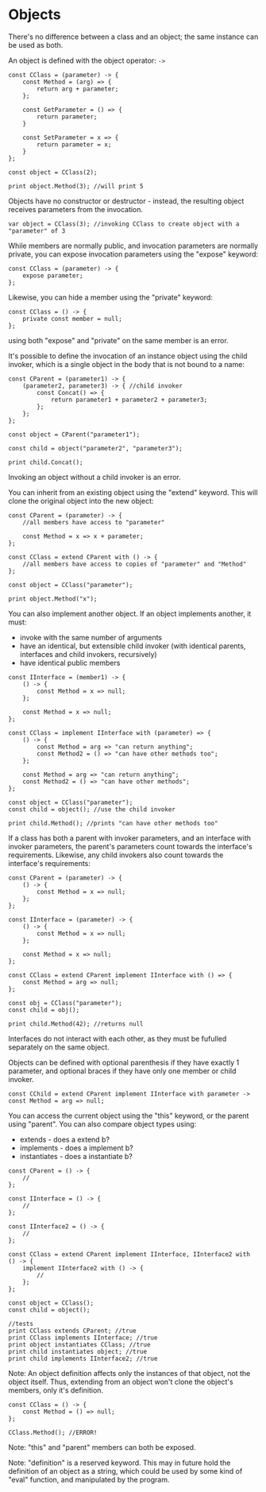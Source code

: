 # Objects

There's no difference between a class and an object; the same instance can be used as both.

An object is defined with the object operator: `->`

```
const CClass = (parameter) -> {
	const Method = (arg) => {
		return arg + parameter;
	};

	const GetParameter = () => {
		return parameter;
	}

	const SetParameter = x => {
		return parameter = x;
	}
};

const object = CClass(2);

print object.Method(3); //will print 5
```

Objects have no constructor or destructor - instead, the resulting object receives parameters from the invocation.

```
var object = CClass(3); //invoking CClass to create object with a "parameter" of 3
```

While members are normally public, and invocation parameters are normally private, you can expose invocation parameters using the "expose" keyword:

```
const CClass = (parameter) -> {
	expose parameter;
};
```

Likewise, you can hide a member using the "private" keyword:

```
const CClass = () -> {
	private const member = null;
};
```

using both "expose" and "private" on the same member is an error.

It's possible to define the invocation of an instance object using the child invoker, which is a single object in the body that is not bound to a name:

```
const CParent = (parameter1) -> {
	(parameter2, parameter3) -> { //child invoker
		const Concat() => {
			return parameter1 + parameter2 + parameter3;
		};
	};
};

const object = CParent("parameter1");

const child = object("parameter2", "parameter3");

print child.Concat();
```

Invoking an object without a child invoker is an error.

You can inherit from an existing object using the "extend" keyword. This will clone the original object into the new object:

```
const CParent = (parameter) -> {
	//all members have access to "parameter"

	const Method = x => x + parameter;
};

const CClass = extend CParent with () -> {
	//all members have access to copies of "parameter" and "Method"
};

const object = CClass("parameter");

print object.Method("x");

```

You can also implement another object. If an object implements another, it must:

* invoke with the same number of arguments  
* have an identical, but extensible child invoker (with identical parents, interfaces and child invokers, recursively)  
* have identical public members  

```
const IInterface = (member1) -> {
	() -> {
		const Method = x => null;
	};

	const Method = x => null;
};

const CClass = implement IInterface with (parameter) => {
	() -> {
		const Method = arg => "can return anything";
		const Method2 = () => "can have other methods too";
	};

	const Method = arg => "can return anything";
	const Method2 = () => "can have other methods";
};

const object = CClass("parameter");
const child = object(); //use the child invoker

print child.Method(); //prints "can have other methods too"
```

If a class has both a parent with invoker parameters, and an interface with invoker parameters, the parent's parameters count towards the interface's requirements. Likewise, any child invokers also count towards the interface's requirements:

```
const CParent = (parameter) -> {
	() -> {
		const Method = x => null;
	};
};

const IInterface = (parameter) -> {
	() -> {
		const Method = x => null;
	};

	const Method = x => null;
};

const CClass = extend CParent implement IInterface with () => {
	const Method = arg => null;
};

const obj = CClass("parameter");
const child = obj();

print child.Method(42); //returns null
```

Interfaces do not interact with each other, as they must be fufulled separately on the same object.

Objects can be defined with optional parenthesis if they have exactly 1 parameter, and optional braces if they have only one member or child invoker.

```
const CChild = extend CParent implement IInterface with parameter -> const Method = arg => null;
```

You can access the current object using the "this" keyword, or the parent using "parent". You can also compare object types using:

* extends - does a extend b?  
* implements - does a implement b?  
* instantiates - does a instantiate b?  

```
const CParent = () -> {
	//
};

const IInterface = () -> {
	//
};

const IInterface2 = () -> {
	//
};

const CClass = extend CParent implement IInterface, IInterface2 with () -> {
	implement IInterface2 with () -> {
		//
	};
};

const object = CClass();
const child = object();

//tests
print CClass extends CParent; //true
print CClass implements IInterface; //true
print object instantiates CClass; //true
print child instantiates object; //true
print child implements IInterface2; //true
```

Note: An object definition affects only the instances of that object, not the object itself. Thus, extending from an object won't clone the object's members, only it's definition.

```
const CClass = () -> {
	const Method = () => null;
};

CClass.Method(); //ERROR!
```

Note: "this" and "parent" members can both be exposed.

Note: "definition" is a reserved keyword. This may in future hold the definition of an object as a string, which could be used by some kind of "eval" function, and manipulated by the program.

